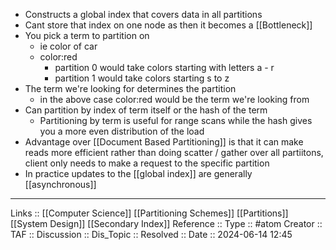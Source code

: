 - Constructs a global index that covers data in all partitions
- Cant store that index on one node as then it becomes a [[Bottleneck]]
- You pick a term to partition on
	- ie color of car
	- color:red
		- partition 0 would take colors starting with letters a - r
		- partition 1 would take colors starting s to z
- The term we're looking for determines the partition
	- in the above case color:red would be the term we're looking from
- Can partition by index of term itself or the hash of the term
	- Partitioning by term is useful for range scans while the hash gives you a more even distribution of the load
- Advantage over [[Document Based Partitioning]] is that it can make reads more efficient rather than doing scatter / gather over all partiitons, client only needs to make a request to the specific partition
- In practice updates to the [[global index]] are generally [[asynchronous]]
---
Links :: [[Computer Science]] [[Partitioning Schemes]] [[Partitions]] [[System Design]] [[Secondary Index]]
Reference ::
Type :: #atom
Creator ::
TAF ::
Discussion ::
Dis_Topic :: 
Resolved ::
Date :: 2024-06-14 12:45
